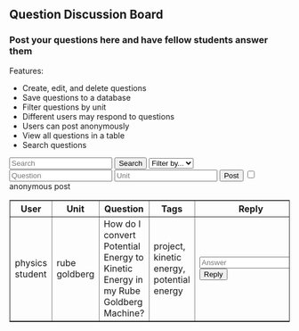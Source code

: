 <head>
	<script src="https://ajax.googleapis.com/ajax/libs/jquery/3.6.1/jquery.min.js"></script>
</head>

## Question Discussion Board

<h3>Post your questions here and have fellow students answer them</h3>

Features:
- Create, edit, and delete questions
- Save questions to a database
- Filter questions by unit
- Different users may respond to questions
- Users can post anonymously
- View all questions in a table
- Search questions

<!-- Create inputs for search and question -->

<input id="search" placeholder="Search">
<button onclick="search()">Search</button>
<select id="filter">
	<option>Filter by...</option>
	<option>unit</option>
</select>

<input id="question" placeholder="Question">
<input id="unit" placeholder="Unit">
<button onclick="post()">Post</button>
<input type = "checkbox"> anonymous post


<!-- Create table to display question posts -->

<table id="equationsTable" border="1" style="border-collapse: collapse;">
		<tr>
				<th>User</th>
                <th>Unit</th>
				<th>Question</th>
				<th>Tags</th>
				<th>Reply</th>
		</tr>
		<tr>
				<td>physics student</td>
                <td>rube goldberg</td>
				<td>How do I convert Potential Energy to Kinetic Energy in my Rube Goldberg Machine?</td>
				<td>project, kinetic energy, potential energy<td>
                <input id="answer" placeholder="Answer">
                <button onclick="reply()">Reply</button>
                </td>
		</tr>
</table>